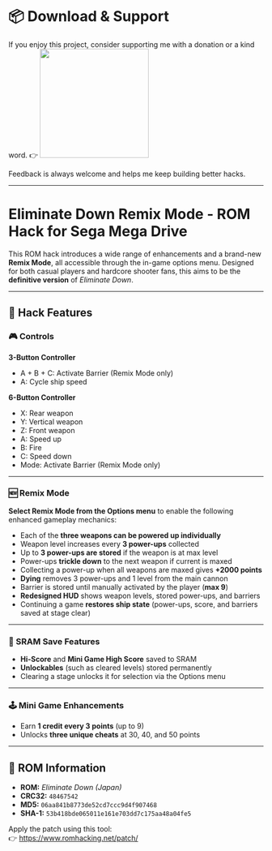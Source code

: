 # 📦 Download & Support
If you enjoy this project, consider supporting me with a donation or a kind word.
👉 <a href="https://irmaosver-ehotmailcom.itch.io/eliminate-down-remix/purchase">
<img src="https://img.shields.io/badge/Download_on_Itch.Io-fa5c5c" width="215" />
</a>

Feedback is always welcome and helps me keep building better hacks.

---

# Eliminate Down Remix Mode - ROM Hack for Sega Mega Drive

This ROM hack introduces a wide range of enhancements and a brand-new **Remix Mode**, all accessible through the in-game options menu. Designed for both casual players and hardcore shooter fans, this aims to be the **definitive version** of *Eliminate Down*.

---

## 🔧 Hack Features

### 🎮 Controls

**3-Button Controller**
- A + B + C: Activate Barrier (Remix Mode only)
- A: Cycle ship speed

**6-Button Controller**
- X: Rear weapon
- Y: Vertical weapon
- Z: Front weapon
- A: Speed up
- B: Fire
- C: Speed down
- Mode: Activate Barrier (Remix Mode only)

---

### 🆕 Remix Mode

**Select Remix Mode from the Options menu** to enable the following enhanced gameplay mechanics:

- Each of the **three weapons can be powered up individually**
- Weapon level increases every **3 power-ups** collected
- Up to **3 power-ups are stored** if the weapon is at max level
- Power-ups **trickle down** to the next weapon if current is maxed
- Collecting a power-up when all weapons are maxed gives **+2000 points**
- **Dying** removes 3 power-ups and 1 level from the main cannon
- Barrier is stored until manually activated by the player (**max 9**)
- **Redesigned HUD** shows weapon levels, stored power-ups, and barriers
- Continuing a game **restores ship state** (power-ups, score, and barriers saved at stage clear)

---

### 💾 SRAM Save Features

- **Hi-Score** and **Mini Game High Score** saved to SRAM
- **Unlockables** (such as cleared levels) stored permanently
- Clearing a stage unlocks it for selection via the Options menu

---

### 🕹️ Mini Game Enhancements

- Earn **1 credit every 3 points** (up to 9)
- Unlocks **three unique cheats** at 30, 40, and 50 points

---

## 📄 ROM Information

- **ROM:** *Eliminate Down (Japan)*
- **CRC32:** `48467542`
- **MD5:** `06aa841b8773de52cd7ccc9d4f907468`
- **SHA-1:** `53b418bde065011e161e703dd7c175aa48a04fe5`

Apply the patch using this tool:  
👉 https://www.romhacking.net/patch/

